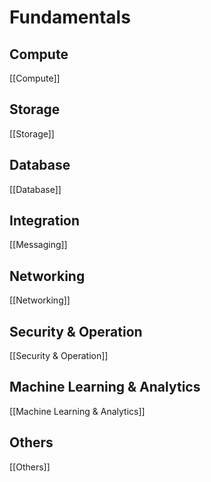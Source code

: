 # Fundamentals
## Compute
[[Compute]]

## Storage
[[Storage]]

## Database
[[Database]]

## Integration
[[Messaging]]

## Networking
[[Networking]]

##  Security & Operation
[[Security & Operation]]

## Machine Learning & Analytics
[[Machine Learning & Analytics]]

## Others
[[Others]]

